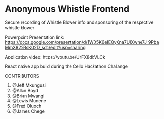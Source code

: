 # Anonymous Whistle Frontend

Secure recording of Whistle Blower info and sponsoring of the respective whistle blower


Powerpoint Presentation link: https://docs.google.com/presentation/d/1WD5K6eIEQyXna7UlXwne7J_9PbaMmX822RsK02D_sdc/edit?usp=sharing

Application video: https://youtu.be/UrFX8dbVLCk

React native app build during the Cello Hackathon Challange

CONTRIBUTORS
1. @Jeff Mkungusi
2. @Allan Boyd
3. @Brian Mwangi
4. @Lewis Munene
5. @Fred Oluoch 
6. @James Chege
